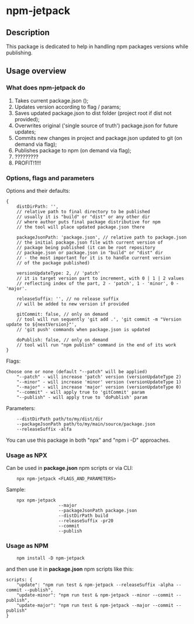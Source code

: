 # npm-jetpack

## Description

This package is dedicated to help in handling npm packages versions while publishing.

## Usage overview

### What does npm-jetpack do

1) Takes current package.json ();
2) Updates version according to flag / params;
3) Saves updated package.json to dist folder (project root if dist not provided);
4) Overwrites original ('single source of truth') package.json for future updates;
5) Commits new changes in project and package.json updated to git (on demand via flag); 
6) Publishes package to npm (on demand via flag);
7) ?????????
8) PROFIT!1!!!

### Options, flags and parameters

Options and their defaults:

```
{
    distDirPath: '',
    // relative path to final directory to be published
    // usually it is "build" or "dist" or any other dir
    // where author puts final package distributive for npm
    // the tool will place updated package.json there
    
    packageJsonPath: 'package.json', // relative path to package.json
    // the initial package.json file with current version of
    // package being published (it can be root repository
    // package.json or package.json in "build" or "dist" dir
    // - the most important for it is to handle current version
    // of the package published)
    
    versionUpdateType: 2, // 'patch'
    // it is target version part to increment, with 0 | 1 | 2 values
    // reflecting index of the part, 2 - 'patch', 1 - 'minor', 0 - 'major'.
    
    releaseSuffix: '', // no release suffix
    // will be added to new version if provided
    
    gitCommit: false, // only on demand
    // tool will run sequently 'git add .', 'git commit -m "Version update to ${nextVersion}"',
    // 'git push' commands when package.json is updated
    
    doPublish: false, // only on demand
    // tool will run "npm publish" command in the end of its work 
}
```

Flags:

```
Choose one or none (default "--patch" will be applied)
    "--patch" - will increase 'patch' version (versionUpdateType 2)
    "--minor" - will increase 'minor' version (versionUpdateType 1)
    "--major" - will increase 'major' version (versionUpdateType 0)
    "--commit" - will apply true to 'gitCommit' param
    "--publish" - will apply true to 'doPublish' param
```

Parameters:

```
    --distDirPath path/to/my/dist/dir
    --packageJsonPath path/to/my/main/source/package.json
    --releaseSuffix -alfa
```

You can use this package in both "npx" and "npm i -D" approaches.

### Usage as NPX

Can be used in **package.json** npm scripts or via CLI:

```
    npx npm-jetpack <FLAGS_AND_PARAMETERS>
```

Sample:

```
    npx npm-jetpack
                    --major
                    --packageJsonPath package.json
                    --distDirPath build
                    --releaseSuffix -pr20
                    --commit
                    --publish
```

### Usage as NPM

```
    npm install -D npm-jetpack
```
and then use it in **package.json** npm scripts like this:

```
scripts: {
    "update": "npm run test & npm-jetpack --releaseSuffix -alpha --commit --publish",
    "update-minor": "npm run test & npm-jetpack --minor --commit --publish",
    "update-major": "npm run test & npm-jetpack --major --commit --publish"
}
```

